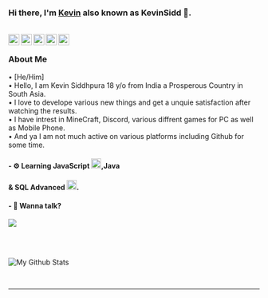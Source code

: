 ### Hi there, I'm [Kevin](https://github.com/kevinsidd) also known as KevinSidd 👋.


<br/>
<a href="https://twitter.com/kevin_sidd">
  <img align="left" alt="Sanchit Jain| Twitter" width="22px" src="https://help.twitter.com/content/dam/help-twitter/brand/logo.png" />
</a>
<a href="https://t.me/KevinSidd">
  <img align="left" alt="Telegram" width="22px" src="https://upload.wikimedia.org/wikipedia/commons/thumb/8/82/Telegram_logo.svg/1200px-Telegram_logo.svg.png" />
</a>
<a href="https://www.instagram.com/ig.kevinsidd_/">
  <img align="left" alt="Instagram" width="22px" src="https://assets.stickpng.com/images/580b57fcd9996e24bc43c521.png" />
</a>
<a href="https://dsc.bio/KevinSidd">
  <img align="left" alt="Profile" width="22px" src="https://www.freepnglogos.com/uploads/discord-logo-png/discord-u2013-swiss-geeks-23.png" />
</a>
<a href="siddhpurakevin@gmail.com">
  <img align="left" alt=" Mail" width="22px" src="https://storage.googleapis.com/gweb-uniblog-publish-prod/images/Gmail.max-1100x1100.png" />
</a>
<br/>
                  
### About Me
• [He/Him] \
• Hello, I am Kevin Siddhpura 18 y/o from India a Prosperous Country in South Asia. \
•  I love to develope various new things and get a unquie satisfaction after watching the results.\
• I have intrest in MineCraft, Discord, various diffrent games for PC as well as Mobile Phone.\
• And ya I am not much active on various platforms including Github for some time.

#### - ⚙ Learning JavaScript  <code><img height="20" src="https://www.kindpng.com/picc/m/67-678384_transparent-javascript-icon-png-png-download.png"></code>,Java <code> <img height="20" width="16" src="https://cdn.icon-icons.com/icons2/2415/PNG/512/java_original_logo_icon_146458.png"> </code> & SQL Advanced <code><img height="20" src="https://sqlbak.com/blog/wp-content/uploads/2014/03/sql.png"></code>.

#### - 💬 Wanna talk?<br>
<img align="middle" src="https://discord.c99.nl/widget/theme-1/528627987667615755.png">
</p>

<br />
<br />


![My Github Stats](https://github-readme-stats.vercel.app/api?username=KevinSidd&show_icons=true&title_color=fff&icon_color=79ff97&text_color=9f9f9f&bg_color=151515)

<br />

*************

<br />
